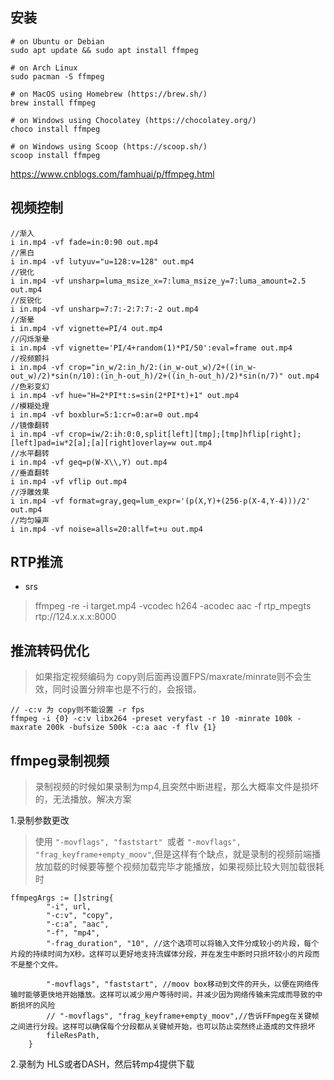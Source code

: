 



## 安装 

```shell
# on Ubuntu or Debian
sudo apt update && sudo apt install ffmpeg

# on Arch Linux
sudo pacman -S ffmpeg

# on MacOS using Homebrew (https://brew.sh/)
brew install ffmpeg

# on Windows using Chocolatey (https://chocolatey.org/)
choco install ffmpeg

# on Windows using Scoop (https://scoop.sh/)
scoop install ffmpeg
```





https://www.cnblogs.com/famhuai/p/ffmpeg.html

## 视频控制

```
//渐入
i in.mp4 -vf fade=in:0:90 out.mp4                 
//黑白                    
i in.mp4 -vf lutyuv="u=128:v=128" out.mp4   
//锐化
i in.mp4 -vf unsharp=luma_msize_x=7:luma_msize_y=7:luma_amount=2.5 out.mp4   
//反锐化
i in.mp4 -vf unsharp=7:7:-2:7:7:-2 out.mp4
//渐晕
i in.mp4 -vf vignette=PI/4 out.mp4
//闪烁渐晕
i in.mp4 -vf vignette='PI/4+random(1)*PI/50':eval=frame out.mp4
//视频颤抖
i in.mp4 -vf crop="in_w/2:in_h/2:(in_w-out_w)/2+((in_w-out_w)/2)*sin(n/10):(in_h-out_h)/2+((in_h-out_h)/2)*sin(n/7)" out.mp4  
//色彩变幻
i in.mp4 -vf hue="H=2*PI*t:s=sin(2*PI*t)+1" out.mp4
//模糊处理
i in.mp4 -vf boxblur=5:1:cr=0:ar=0 out.mp4
//镜像翻转
i in.mp4 -vf crop=iw/2:ih:0:0,split[left][tmp];[tmp]hflip[right];[left]pad=iw*2[a];[a][right]overlay=w out.mp4
//水平翻转
i in.mp4 -vf geq=p(W-X\\,Y) out.mp4
//垂直翻转
i in.mp4 -vf vflip out.mp4
//浮雕效果
i in.mp4 -vf format=gray,geq=lum_expr='(p(X,Y)+(256-p(X-4,Y-4)))/2' out.mp4
//均匀噪声
i in.mp4 -vf noise=alls=20:allf=t+u out.mp4
```
## RTP推流

- srs
> ffmpeg -re -i target.mp4 -vcodec h264 -acodec aac -f rtp_mpegts rtp://124.x.x.x:8000

## 推流转码优化

> 如果指定视频编码为 copy则后面再设置FPS/maxrate/minrate则不会生效，同时设置分辨率也是不行的，会报错。

```shell
// -c:v 为 copy则不能设置 -r fps
ffmpeg -i {0} -c:v libx264 -preset veryfast -r 10 -minrate 100k -maxrate 200k -bufsize 500k -c:a aac -f flv {1}
```

## ffmpeg录制视频

> 录制视频的时候如果录制为mp4,且突然中断进程，那么大概率文件是损坏的，无法播放。解决方案

1.录制参数更改

> 使用  `"-movflags", "faststart" `或者 `"-movflags", "frag_keyframe+empty_moov"`,但是这样有个缺点，就是录制的视频前端播放加载的时候要等整个视频加载完毕才能播放，如果视频比较大则加载很耗时

```golang
ffmpegArgs := []string{
		"-i", url,
		"-c:v", "copy",
		"-c:a", "aac",
		"-f", "mp4",
		"-frag_duration", "10", //这个选项可以将输入文件分成较小的片段，每个片段的持续时间为X秒。这样可以更好地支持流媒体分段，并在发生中断时只损坏较小的片段而不是整个文件。

		"-movflags", "faststart", //moov box移动到文件的开头，以便在网络传输时能够更快地开始播放。这样可以减少用户等待时间，并减少因为网络传输未完成而导致的中断损坏的风险
		// "-movflags", "frag_keyframe+empty_moov",//告诉FFmpeg在关键帧之间进行分段。这样可以确保每个分段都从关键帧开始，也可以防止突然终止造成的文件损坏
		fileResPath,
	}

```

2.录制为 HLS或者DASH，然后转mp4提供下载